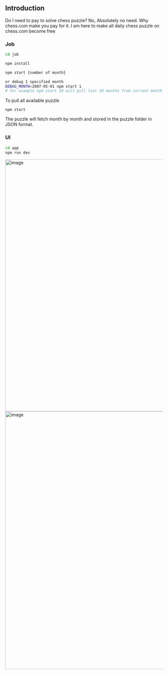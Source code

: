 ## Introduction

Do I need to pay to solve chess puzzle? No, Absolutely no need. Why chess.com make you pay for it. I am here to make all daily chess puzzle on chess.com become free

### Job

```sh
cd job

npm install

npm start {number of month}

or debug 1 specified month
DEBUG_MONTH=2007-05-01 npm start 1
# for example npm start 10 will pull last 10 months from current month

```

To pull all available puzzle

```
npm start
```

The puzzle will fetch month by month and stored in the puzzle folder in JSON format.

### UI

```sh
cd app
npm run dev
```



<img width="1204" height="803" alt="image" src="https://github.com/user-attachments/assets/2c7b4cc6-39c1-4cb4-af49-2f2d87d9d704" />

<img width="1172" height="821" alt="image" src="https://github.com/user-attachments/assets/78b451ca-e1e9-4fc8-8022-16af0f194229" />
